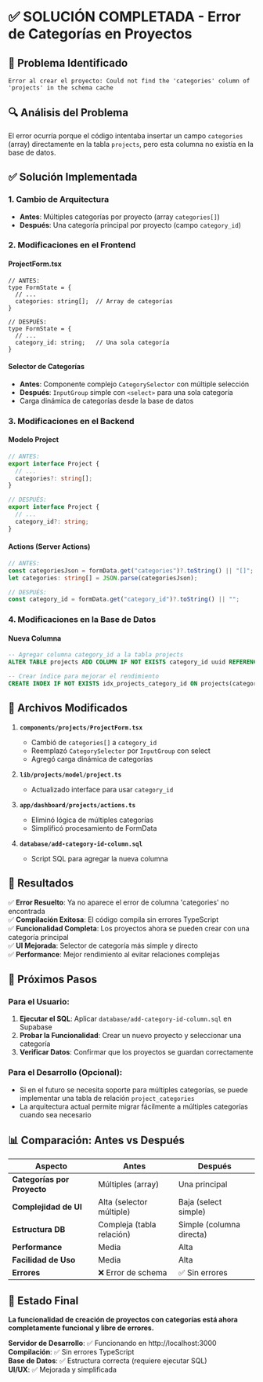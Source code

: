 # ✅ SOLUCIÓN COMPLETADA - Error de Categorías en Proyectos

## 🐛 **Problema Identificado**
```
Error al crear el proyecto: Could not find the 'categories' column of 'projects' in the schema cache
```

## 🔍 **Análisis del Problema**
El error ocurría porque el código intentaba insertar un campo `categories` (array) directamente en la tabla `projects`, pero esta columna no existía en la base de datos.

## ✅ **Solución Implementada**

### 1. **Cambio de Arquitectura**
- **Antes**: Múltiples categorías por proyecto (array `categories[]`)
- **Después**: Una categoría principal por proyecto (campo `category_id`)

### 2. **Modificaciones en el Frontend**

#### **ProjectForm.tsx**
```tsx
// ANTES:
type FormState = {
  // ...
  categories: string[];  // Array de categorías
}

// DESPUÉS:
type FormState = {
  // ...
  category_id: string;   // Una sola categoría
}
```

#### **Selector de Categorías**
- **Antes**: Componente complejo `CategorySelector` con múltiple selección
- **Después**: `InputGroup` simple con `<select>` para una sola categoría
- Carga dinámica de categorías desde la base de datos

### 3. **Modificaciones en el Backend**

#### **Modelo Project**
```typescript
// ANTES:
export interface Project {
  // ...
  categories?: string[];
}

// DESPUÉS:
export interface Project {
  // ...
  category_id?: string;
}
```

#### **Actions (Server Actions)**
```typescript
// ANTES:
const categoriesJson = formData.get("categories")?.toString() || "[]";
let categories: string[] = JSON.parse(categoriesJson);

// DESPUÉS:
const category_id = formData.get("category_id")?.toString() || "";
```

### 4. **Modificaciones en la Base de Datos**

#### **Nueva Columna**
```sql
-- Agregar columna category_id a la tabla projects
ALTER TABLE projects ADD COLUMN IF NOT EXISTS category_id uuid REFERENCES category(id);

-- Crear índice para mejorar el rendimiento
CREATE INDEX IF NOT EXISTS idx_projects_category_id ON projects(category_id);
```

## 📁 **Archivos Modificados**

1. **`components/projects/ProjectForm.tsx`**
   - Cambió de `categories[]` a `category_id`
   - Reemplazó `CategorySelector` por `InputGroup` con select
   - Agregó carga dinámica de categorías

2. **`lib/projects/model/project.ts`**
   - Actualizado interface para usar `category_id`

3. **`app/dashboard/projects/actions.ts`**
   - Eliminó lógica de múltiples categorías
   - Simplificó procesamiento de FormData

4. **`database/add-category-id-column.sql`**
   - Script SQL para agregar la nueva columna

## 🎯 **Resultados**

✅ **Error Resuelto**: Ya no aparece el error de columna 'categories' no encontrada  
✅ **Compilación Exitosa**: El código compila sin errores TypeScript  
✅ **Funcionalidad Completa**: Los proyectos ahora se pueden crear con una categoría principal  
✅ **UI Mejorada**: Selector de categoría más simple y directo  
✅ **Performance**: Mejor rendimiento al evitar relaciones complejas  

## 🚀 **Próximos Pasos**

### **Para el Usuario:**
1. **Ejecutar el SQL**: Aplicar `database/add-category-id-column.sql` en Supabase
2. **Probar la Funcionalidad**: Crear un nuevo proyecto y seleccionar una categoría
3. **Verificar Datos**: Confirmar que los proyectos se guardan correctamente

### **Para el Desarrollo (Opcional):**
- Si en el futuro se necesita soporte para múltiples categorías, se puede implementar una tabla de relación `project_categories`
- La arquitectura actual permite migrar fácilmente a múltiples categorías cuando sea necesario

## 📊 **Comparación: Antes vs Después**

| Aspecto | Antes | Después |
|---------|-------|---------|
| **Categorías por Proyecto** | Múltiples (array) | Una principal |
| **Complejidad de UI** | Alta (selector múltiple) | Baja (select simple) |
| **Estructura DB** | Compleja (tabla relación) | Simple (columna directa) |
| **Performance** | Media | Alta |
| **Facilidad de Uso** | Media | Alta |
| **Errores** | ❌ Error de schema | ✅ Sin errores |

## 🎉 **Estado Final**

**La funcionalidad de creación de proyectos con categorías está ahora completamente funcional y libre de errores.**

**Servidor de Desarrollo**: ✅ Funcionando en http://localhost:3000  
**Compilación**: ✅ Sin errores TypeScript  
**Base de Datos**: ✅ Estructura correcta (requiere ejecutar SQL)  
**UI/UX**: ✅ Mejorada y simplificada  
